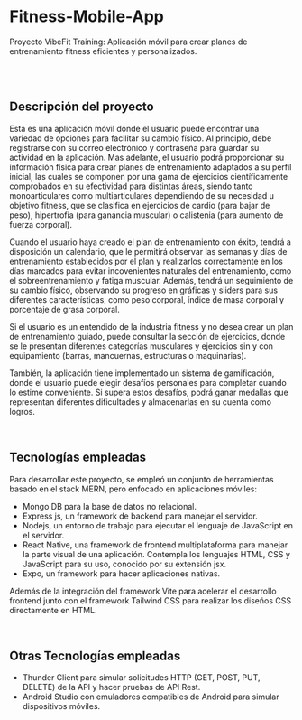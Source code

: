 # Fitness-Mobile-App
Proyecto VibeFit Training: Aplicación móvil para crear planes de entrenamiento fitness eficientes y personalizados.

<br><br>

## Descripción del proyecto
Esta es una aplicación móvil donde el usuario puede encontrar una variedad de opciones para facilitar su cambio físico. Al principio, debe registrarse con su correo electrónico y contraseña para guardar su actividad en la aplicación. Mas adelante, el usuario podrá proporcionar su información física para crear planes de entrenamiento adaptados a su perfil inicial, las cuales se componen por una gama de ejercicios científicamente comprobados en su efectividad para distintas áreas, siendo tanto monoarticulares como multiarticulares dependiendo de su necesidad u objetivo fitness, que se clasifica en ejercicios de cardio (para bajar de peso), hipertrofia (para ganancia muscular) o calistenia (para aumento de fuerza corporal). 

Cuando el usuario haya creado el plan de entrenamiento con éxito, tendrá a disposición un calendario, que le permitirá observar las semanas y días de entrenamiento establecidos por el plan y realizarlos correctamente en los días marcados para evitar incovenientes naturales del entrenamiento, como el sobreentrenamiento y fatiga muscular. Además, tendrá un seguimiento de su cambio físico, observando su progreso en gráficas y sliders para sus diferentes características, como peso corporal, índice de masa corporal y porcentaje de grasa corporal.

Si el usuario es un entendido de la industria fitness y no desea crear un plan de entrenamiento guiado, puede consultar la sección de ejercicios, donde se le presentan diferentes categorías musculares y ejercicios sin y con equipamiento (barras, mancuernas, estructuras o maquinarias).

También, la aplicación tiene implementado un sistema de gamificación, donde el usuario puede elegir desafíos personales para completar cuando lo estime conveniente. Si supera estos desafíos, podrá ganar medallas que representan diferentes dificultades y almacenarlas en su cuenta como logros.

<br>

## Tecnologías empleadas
Para desarrollar este proyecto, se empleó un conjunto de herramientas basado en el stack MERN, pero enfocado en aplicaciones móviles: 
* Mongo DB para la base de datos no relacional.
* Express js, un framework de backend para manejar el servidor.
* Nodejs, un entorno de trabajo para ejecutar el lenguaje de JavaScript en el servidor.
* React Native, una framework de frontend multiplataforma para manejar la parte visual de una aplicación. Contempla los lenguajes HTML, CSS y JavaScript para su uso, conocido por su extensión jsx.
* Expo, un framework para hacer aplicaciones nativas.

Además de la integración del framework Vite para acelerar el desarrollo frontend junto con el framework Tailwind CSS para realizar los diseños CSS directamente en HTML.

<br>

## Otras Tecnologías empleadas
* Thunder Client para simular solicitudes HTTP (GET, POST, PUT, DELETE) de la API y hacer pruebas de API Rest.
* Android Studio con emuladores compatibles de Android para simular dispositivos móviles.

